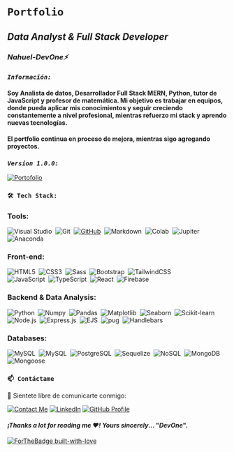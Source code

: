 # **`Portfolio`** 
## *Data Analyst & Full Stack Developer*
### *Nahuel-DevOne⚡*

### *`Información:`*

#### Soy Analista de datos, Desarrollador Full Stack MERN, Python, tutor de JavaScript y profesor de matemática. Mi objetivo es trabajar en equipos, donde pueda aplicar mis conocimientos y seguir creciendo constantemente a nivel profesional, mientras refuerzo mi stack y aprendo nuevas tecnologías.
#### El portfolio continua en proceso de mejora, mientras sigo agregando proyectos.

### *`Version 1.0.0:`*

  [![Portofolio](https://img.shields.io/badge/Portfolio-informational?style=for-the-badge&logo=github&logoColor=fff&color=23272d)](https://nahuel-devone.github.io/portfolio/)

### `🛠 Tech Stack:`
### Tools:

![Visual Studio](https://img.shields.io/badge/-VSCODE-05122A?style=flat&logo=Visual-Studio-Code&logoColor=007ACC&link=https://code.visualstudio.com/)&nbsp;
![Git](https://img.shields.io/badge/-Git-05122A?style=flat&logo=git&logoColor=F05032)&nbsp;
[![GitHub](https://img.shields.io/badge/-GitHub-05122A?style=flat&logo=github&logoColor=lightgrey&link=https://github.com/Nahuel-DevOne)](https://github.com/Nahuel-DevOne)&nbsp;
![Markdown](https://img.shields.io/badge/-Markdown-05122A?style=flat&logo=markdown)&nbsp;
![Colab](https://img.shields.io/badge/-Colab-05122A?style=flat&logo=google-colab)&nbsp;
![Jupiter](https://img.shields.io/badge/-Jupyter-05122A?style=flat&logo=jupyter)&nbsp;
![Anaconda](https://img.shields.io/badge/-Anaconda-05122A?style=flat&logo=anaconda)&nbsp;

### Front-end:
![HTML5](https://img.shields.io/badge/-HTML5-05122A?style=flat&logo=html5&logoColor=F05032&link=https://developer.mozilla.org/es/docs/Glossary/HTML5)&nbsp;
![CSS3](https://img.shields.io/badge/-CSS3-05122A?style=flat&logo=CSS3&logoColor=1572B6)&nbsp;
![Sass](https://img.shields.io/badge/-Sass-05122A?style=flat&logo=sass&logoColor=cc6699)&nbsp;
![Bootstrap](https://img.shields.io/badge/-Bootstrap-05122A?style=flat&logo=bootstrap&logoColor=563D7C)&nbsp;
![TailwindCSS](https://img.shields.io/badge/-Tailwindcss-05122A?style=flat&logo=tailwindcss&link=https://getbootstrap.com/)\
![JavaScript](https://img.shields.io/badge/-JavaScript-05122A?style=flat&logo=javascript)&nbsp;
![TypeScript](https://img.shields.io/badge/-TypeScript-05122A?style=flat&logo=typescript&logoColor=007ACC)&nbsp;
![React](https://img.shields.io/badge/-React-05122A?style=flat&logo=React&logoColor=61DAFB)&nbsp;
![Firebase](https://img.shields.io/badge/-Firebase-05122A?style=flat&logo=Firebase&logoColor=FFA611)

### Backend & Data Analysis:

![Python](https://img.shields.io/badge/-Python-05122A?style=flat&logo=python&logoColor=214564)&nbsp;
![Numpy](https://img.shields.io/badge/-Numpy-05122A?style=flat&logo=numpy&logoColor=55a6ca)&nbsp;
![Pandas](https://img.shields.io/badge/-Pandas-05122A?style=flat&logo=pandas&logoColor=white)&nbsp;
![Matplotlib](https://img.shields.io/badge/-Matplotlib-05122A?style=flat&logo=matplotlib&logoColor=white)&nbsp;
![Seaborn](https://img.shields.io/badge/-Seaborn-05122A?style=flat&logo=Seaborn&logoColor=white)&nbsp;
![Scikit-learn](https://img.shields.io/badge/-Scikit_Learn-05122A?style=flat&logo=scikit-learn&logoColor=white)\
![Node.js](https://img.shields.io/badge/-Node.js-05122A?style=flat&logo=node.js&logoColor=darkgreen)&nbsp;
![Express.js](https://img.shields.io/badge/-Express-05122A?style=flat&logo=Express&logoColor=lightgrey)&nbsp;
![EJS](https://img.shields.io/badge/-EJS-05122A?style=flat)&nbsp;
![pug](https://img.shields.io/badge/-pug-05122A?style=flat&logo=pug&logoColor=A86454)&nbsp;
![Handlebars](https://img.shields.io/badge/-Handlebars-05122A?style=flat&logo=handlebars.js&logoColor=A86454)
<!-- ![Django](https://img.shields.io/badge/-Django-05122A?style=flat&logo=django&logoColor=092E20)&nbsp; -->
<!-- ![Flask](https://img.shields.io/badge/-Flask-05122A?style=flat&logo=flask) -->

### Databases:

![MySQL](https://img.shields.io/badge/-SQL:-05122A?style=flat&logo=sql&logoColor=FFA611)&nbsp;
![MySQL](https://img.shields.io/badge/-MySQL-05122A?style=flat&logo=MySQL&logoColor=FFA611)&nbsp;
![PostgreSQL](https://img.shields.io/badge/-PostgreSQL-05122A?style=flat&logo=PostgreSQL&logoColor=316192)&nbsp;
![Sequelize](https://img.shields.io/badge/Sequelize-05122A?style=flat&logo=Sequelize&logoColor=52B0E7)&nbsp;
![NoSQL](https://img.shields.io/badge/-NoSQL:-05122A?style=flat&logo=NoSQL&logoColor=lightgreen)&nbsp;
![MongoDB](https://img.shields.io/badge/-MongoDB-05122A?style=flat&logo=mongoDB&logoColor=lightgreen)&nbsp;
![Mongoose](https://img.shields.io/badge/-Mongoose-05122A?style=flat&logo=mongoose&logoColor=a43433)&nbsp;

<!-- ![C](https://img.shields.io/badge/-C-05122A?style=flat&logo=C&logoColor=A8B9CC)&nbsp;
![C++](https://img.shields.io/badge/-C++-05122A?style=flat&logo=C%2B%2B&logoColor=00599C)&nbsp;
![R (Statistics)](https://img.shields.io/badge/-R-05122A?style=flat&logo=R&logoColor=276DC3) -->


### `📫 Contáctame`
💬 Sientete libre de comunicarte conmigo:

[![Contact Me](https://img.shields.io/badge/Email-informational?style=for-the-badge&logo=gmail&logoColor=fff&color=D14836)](mailto:nahue.developer1@gmail.com)
[![LinkedIn](https://img.shields.io/badge/LinkedIn-informational?style=for-the-badge&logo=linkedin&logoColor=fff&color=0077B5)](https://www.linkedin.com/in/nahuel-developer/)
[![GitHub Profile](https://img.shields.io/badge/GitHub-informational?style=for-the-badge&logo=GitHub&logoColor=fff&color=23272d)](https://github.com/Nahuel-DevOne)

#### *¡Thanks a lot for reading me ❤️!* _Yours sincerely_... "*DevOne*".

[![ForTheBadge built-with-love](http://ForTheBadge.com/images/badges/built-with-love.svg)](https://GitHub.com/Nahuel-Devone/)


